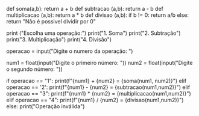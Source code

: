 def soma(a,b):
    return a + b
def subtracao (a,b):
    return a - b
def multiplicacao (a,b):
    return a * b
def divisao (a,b):
    if b != 0:
        return a/b
    else:
        return "Não é possivel dividir por 0"
    
print ("Escolha uma operação:")
print("1. Soma")
print("2. Subtração")
print("3. Multiplicação")
print("4. Divisão")

operacao = input("Digite o numero da operação: ")

num1 = float(input("Digite o primeiro número: "))
num2 = float(input("Digite o segundo número: "))

if operacao == "1":
    print(f"{num1} + {num2} = {soma(num1, num2)}")
elif operacao == '2':
    print(f"{num1} - {num2} = {subtracao(num1,num2)}")
elif operacao == "3":
    print(f"{num1} * {num2} = {multiplicacao(num1,num2)}")
elif operacao == "4":
    print(f"{num1} / {num2} = {divisao(num1,num2)}")
else: 
    print("Operação inválida")
